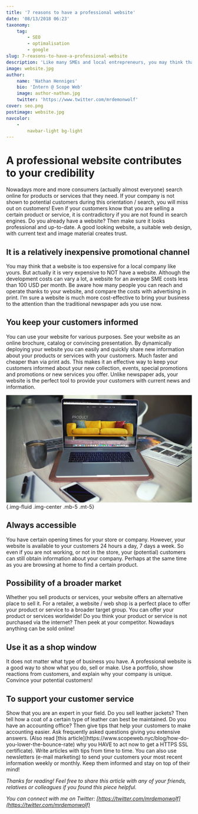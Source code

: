 ```yaml
---
title: '7 reasons to have a professional website'
date: '08/13/2018 06:23'
taxonomy:
    tag:
        - SEO
        - optimalisation
        - google
slug: 7-reasons-to-have-a-professional-website
description: 'Like many SMEs and local entrepreneurs, you may think that a professional website does not add value to your company or that it does not fit your budget. Or do you think that because you don’t use your computer or laptop as much, your potential customers do not do that either? Typical misconceptions, if you ask me. In this post I’ll give you reasons why I think your company really needs a website. Regardless of the size and type of company.'
image: website.jpg
author:
    name: 'Nathan Henniges'
    bio: 'Intern @ Scope Web'
    image: author-nathan.jpg
    twitter: 'https://www.twitter.com/mrdemonwolf'
cover: seo.png
postimage: website.jpg
navcolor:
    -
        navbar-light bg-light
---
```


# A professional website contributes to your credibility
<div class="mb-3"></div>
Nowadays more and more consumers (actually almost everyone) search online for products or services that they need. If your company is not shown to potential customers during this orientation / search, you will miss out on customers! Even if your customers know that you are selling a certain product or service, it is contradictory if you are not found in search engines. Do you already have a website? Then make sure it looks professional and up-to-date. A good looking website, a suitable web design, with current text and image material creates trust.
<div class="mb-5"></div>

## It is a relatively inexpensive promotional channel
<div class="mb-3"></div>
You may think that a website is too expensive for a local company like yours. But actually it is very expensive to NOT have a website. Although the development costs can vary a lot, a website for an average SME costs less than 100 USD per month. Be aware how many people you can reach and operate thanks to your website, and compare the costs with advertising in print. I’m sure a website is much more cost-effective to bring your business to the attention than the traditional newspaper ads you use now.
<div class="mb-5"></div>

## You keep your customers informed
<div class="mb-3"></div>
You can use your website for various purposes. See your website as an online brochure, catalog or convincing presentation. By dynamically deploying your website you can easily and quickly share new information about your products or services with your customers. Much faster and cheaper than via print ads. This makes it an effective way to keep your customers informed about your new collection, events, special promotions and promotions or new services you offer. Unlike newspaper ads, your website is the perfect tool to provide your customers with current news and information.

![Customers will try and find products on their laptop 24/7](consumer-laptop.jpeg) {.img-fluid .img-center .mb-5 .mt-5}
<div class="mb-5"></div>

## Always accessible
<div class="mb-3"></div>
You have certain opening times for your store or company. However, your website is available to your customers 24 hours a day, 7 days a week. So even if you are not working, or not in the store, your (potential) customers can still obtain information about your company. Perhaps at the same time as you are browsing at home to find a certain product.
<div class="mb-5"></div>

## Possibility of a broader market
<div class="mb-3"></div>
Whether you sell products or services, your website offers an alternative place to sell it. For a retailer, a website / web shop is a perfect place to offer your product or service to a broader target group. You can offer your product or services worldwide! Do you think your product or service is not purchased via the internet? Then peek at your competitor. Nowadays anything can be sold online!
<div class="mb-5"></div>

## Use it as a shop window
<div class="mb-3"></div>
It does not matter what type of business you have. A professional website is a good way to show what you do, sell or make. Use a portfolio, show reactions from customers, and explain why your company is unique. Convince your potential customers!
<div class="mb-5"></div>

## To support your customer service
<div class="mb-3"></div>
Show that you are an expert in your field. Do you sell leather jackets? Then tell how a coat of a certain type of leather can best be maintained. Do you have an accounting office? Then give tips that help your customers to make accounting easier. Ask frequently asked questions giving you extensive answers. (Also read [this article](https://www.scopeweb.nyc/blog/how-do-you-lower-the-bounce-rate) why you HAVE to act now to get a HTTPS SSL certificate). Write articles with tips from time to time. You can also use newsletters (e-mail marketing) to send your customers your most recent information weekly or monthly. Keep them informed and stay on top of their mind!
<div class="mb-5"></div>

_Thanks for reading! Feel free to share this article with any of your friends, relatives or colleagues if you found this piece helpful._

_You can connect with me on Twitter: [https://twitter.com/mrdemonwolf](https://twitter.com/mrdemonwolf)_